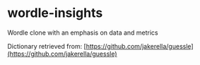 # wordle-insights
Wordle clone with an emphasis on data and metrics 

Dictionary retrieved from:
[https://github.com/jakerella/guessle](https://github.com/jakerella/guessle)